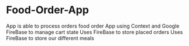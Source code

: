 # Food-Order-App
App is able to process orders
food order App using Context and Google FireBase to manage cart state
Uses FireBase to store placed orders
Uses FireBase to store our different meals
